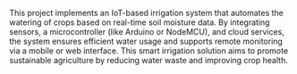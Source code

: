 
This project implements an IoT-based irrigation system that automates the watering of crops based on real-time soil moisture data. 
By integrating sensors, a microcontroller (like Arduino or NodeMCU), and cloud services, the system ensures efficient water usage and supports remote monitoring via a mobile or web interface. 
This smart irrigation solution aims to promote sustainable agriculture by reducing water waste and improving crop health.
